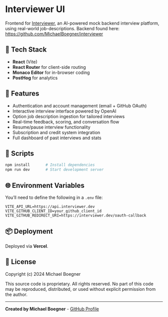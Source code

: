 # Interviewer UI

Frontend for [Interviewer](https://interviewer.dev), an AI-powered mock backend interview platform, using real-world job-descriptions. Backend found here: https://github.com/MichaelBoegner/interviewer

## 🔧 Tech Stack

- **React** (Vite)
- **React Router** for client-side routing
- **Monaco Editor** for in-browser coding
- **PostHog** for analytics

## 🚀 Features

- Authentication and account management (email + GitHub OAuth)
- Interactive interview interface powered by OpenAI
- Option job description ingestion for tailored interviews
- Real-time feedback, scoring, and conversation flow
- Resume/pause interview functionality
- Subscription and credit system integration
- Full dashboard of past interviews and stats

## 🧪 Scripts

```bash
npm install       # Install dependencies
npm run dev       # Start development server
```

## 🌐 Environment Variables

You’ll need to define the following in a `.env` file:

```env
VITE_API_URL=https://api.interviewer.dev
VITE_GITHUB_CLIENT_ID=your_github_client_id
VITE_GITHUB_REDIRECT_URI=https://interviewer.dev/oauth-callback
```

## 📦 Deployment

Deployed via **Vercel**. 

## 📜 License

Copyright (c) 2024 Michael Boegner

This source code is proprietary. 
All rights reserved. No part of this code may be reproduced, distributed, or used 
without explicit permission from the author.

---

**Created by Michael Boegner** - [GitHub Profile](https://github.com/michaelboegner)
